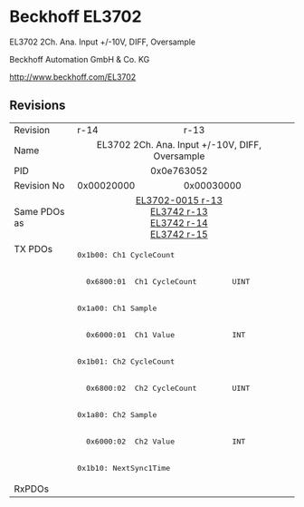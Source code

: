# Beckhoff EL3702

EL3702 2Ch. Ana. Input +/-10V, DIFF, Oversample

Beckhoff Automation GmbH & Co. KG

http://www.beckhoff.com/EL3702

## Revisions
<table>
<tr >
<td>Revision</td>
<td>r-14</td>
<td>r-13</td>
</tr>
<tr >
<td>Name</td>
<td colspan=2 align="center">EL3702 2Ch. Ana. Input +/-10V, DIFF, Oversample</td>
</tr>
<tr >
<td>PID</td>
<td colspan=2 align="center">0x0e763052</td>
</tr>
<tr >
<td>Revision No</td>
<td>0x00020000</td>
<td>0x00030000</td>
</tr>
<tr >
<td>Same PDOs as</td>
<td colspan=2 align="center"><a href="EL3702-0015">EL3702-0015 r-13</a><br/><a href="EL3742">EL3742 r-13</a><br/><a href="EL3742">EL3742 r-14</a><br/><a href="EL3742">EL3742 r-15</a></td>
</tr>
<tr class="txpdo">
<td rowspan=9 valign=top>TX PDOs</td>
<td colspan=2 align="left"><pre>0x1b00: Ch1 CycleCount</pre></td>
<td></td>
</tr>
<tr class="txpdo">
<td colspan=2 align="left"><pre>  0x6800:01  Ch1 CycleCount        UINT</pre></td>
</tr>
<tr class="txpdo">
<td colspan=2 align="left"><pre>0x1a00: Ch1 Sample</pre></td>
</tr>
<tr class="txpdo">
<td colspan=2 align="left"><pre>  0x6000:01  Ch1 Value             INT</pre></td>
</tr>
<tr class="txpdo">
<td colspan=2 align="left"><pre>0x1b01: Ch2 CycleCount</pre></td>
</tr>
<tr class="txpdo">
<td colspan=2 align="left"><pre>  0x6800:02  Ch2 CycleCount        UINT</pre></td>
</tr>
<tr class="txpdo">
<td colspan=2 align="left"><pre>0x1a80: Ch2 Sample</pre></td>
</tr>
<tr class="txpdo">
<td colspan=2 align="left"><pre>  0x6000:02  Ch2 Value             INT</pre></td>
</tr>
<tr class="txpdo">
<td colspan=2 align="left"><pre>0x1b10: NextSync1Time</pre></td>
</tr>
<tr >
<td>RxPDOs</td>
<td colspan=2 align="left"></td>
</tr>
</table>
